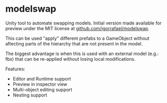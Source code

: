 # modelswap
Unity tool to automate swapping models. Initial version made available for preview under the MIT license at [github.com/igorrafael/modelswap](http://github.com/igorrafael/modelswap).

This can be used "apply" different prefabs to a GameObject without aftecting parts of the hierarchy that are not present in the model.

The biggest advantage is when this is used with an external model (e.g.: fbx) that can be re-applied without losing local modifications.

Features:
- Editor and Runtime support
- Preview in inspector view
- Multi-object editing support
- Nesting support
